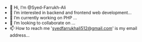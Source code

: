 - 👋 Hi, I’m @Syed-Farrukh-Ali
- 👀 I’m interested in backend and frontend web development...
- 🌱 I’m currently working on PHP ...
- 💞️ I’m looking to collaborate on ...
- 📫 How to reach me 'syedfarrukhali512@gmail.com' is my email address...

<!---
Syed-Farrukh-Ali/Syed-Farrukh-Ali is a ✨ special ✨ repository because its `README.md` (this file) appears on your GitHub profile.
You can click the Preview link to take a look at your changes.
--->
